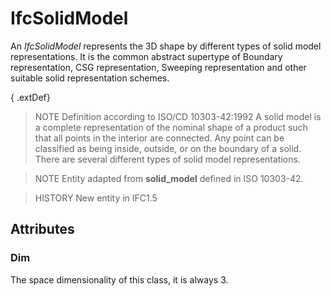 # IfcSolidModel

An _IfcSolidModel_ represents the 3D shape by different types of solid model representations. It is the common abstract supertype of Boundary representation, CSG representation, Sweeping representation and other suitable solid representation schemes.

{ .extDef}
> NOTE Definition according to ISO/CD 10303-42:1992
> A solid model is a complete representation of the nominal shape of a product such that all points in the interior are connected. Any point can be classified as being inside, outside, or on the boundary of a solid. There are several different types of solid model representations.

> NOTE Entity adapted from **solid_model** defined in ISO 10303-42.

> HISTORY New entity in IFC1.5

## Attributes

### Dim
The space dimensionality of this class, it is always 3.

